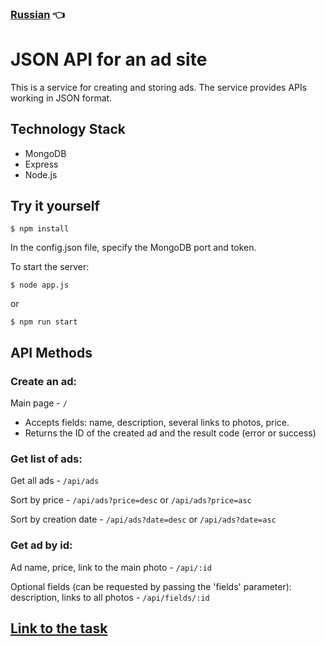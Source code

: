 ### [Russian](./README_ru.md)  👈

# JSON API for an ad site

This is a service for creating and storing ads. The service provides APIs working in JSON format.

## Technology Stack
* MongoDB
* Express
* Node.js

## Try it yourself
```
$ npm install 
```

In the config.json file, specify the MongoDB port and token.

To start the server:

```
$ node app.js 
```
or
```
$ npm run start
```

## API Methods

### Create an ad:

Main page - `/`

* Accepts fields: name, description, several links to photos, price.
* Returns the ID of the created ad and the result code (error or success)

### Get list of ads: 

Get all ads - `/api/ads`

Sort by price - `/api/ads?price=desc` or `/api/ads?price=asc`

Sort by creation date - `/api/ads?date=desc` or `/api/ads?date=asc`

### Get ad by id:

Ad name, price, link to the main photo - `/api/:id`

Optional fields (can be requested by passing the 'fields' parameter): description, links to all photos - `/api/fields/:id`

## [Link to the task](https://github.com/avito-tech/verticals/blob/master/trainee/backend.md#%D1%82%D1%80%D0%B5%D0%B1%D0%BE%D0%B2%D0%B0%D0%BD%D0%B8%D1%8F)

